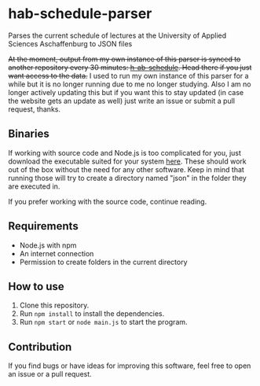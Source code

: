 # hab-schedule-parser
Parses the current schedule of lectures at the University of Applied Sciences Aschaffenburg to JSON files

~~At the moment, output from my own instance of this parser is synced to another repository every 30 minutes: [h-ab-schedule](https://github.com/Hugobert/h-ab-schedule). Head there if you just want access to the data.~~ I used to run my own instance of this parser for a while but it is no longer running due to me no longer studying. Also I am no longer actively updating this but if you want this to stay updated (in case the website gets an update as well) just write an issue or submit a pull request, thanks.

## Binaries
If working with source code and Node.js is too complicated for you, just download the executable suited for your system [here](https://github.com/Hugobert/hab-schedule-parser/releases/latest). These should work out of the box without the need for any other software. Keep in mind that running those will try to create a directory named "json" in the folder they are executed in.

If you prefer working with the source code, continue reading.

## Requirements
* Node.js with npm
* An internet connection
* Permission to create folders in the current directory

## How to use
1. Clone this repository.
2. Run `npm install` to install the dependencies.
3. Run `npm start` or `node main.js` to start the program.

## Contribution
If you find bugs or have ideas for improving this software, feel free to open an issue or a pull request.
